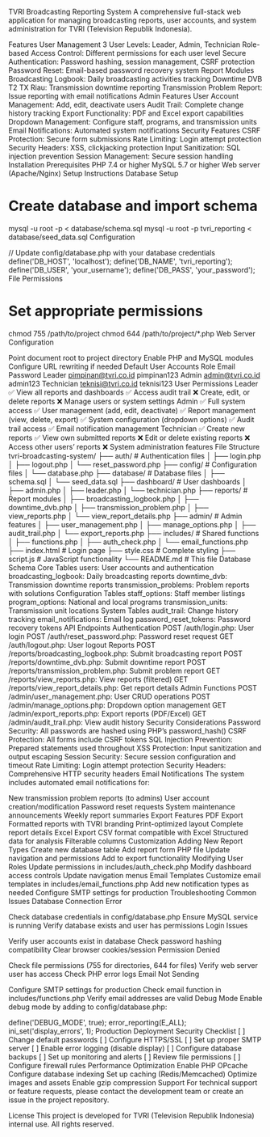 TVRI Broadcasting Reporting System
A comprehensive full-stack web application for managing broadcasting reports, user accounts, and system administration for TVRI (Television Republik Indonesia).

Features
User Management
3 User Levels: Leader, Admin, Technician
Role-based Access Control: Different permissions for each user level
Secure Authentication: Password hashing, session management, CSRF protection
Password Reset: Email-based password recovery system
Report Modules
Broadcasting Logbook: Daily broadcasting activities tracking
Downtime DVB T2 TX Riau: Transmission downtime reporting
Transmission Problem Report: Issue reporting with email notifications
Admin Features
User Account Management: Add, edit, deactivate users
Audit Trail: Complete change history tracking
Export Functionality: PDF and Excel export capabilities
Dropdown Management: Configure staff, programs, and transmission units
Email Notifications: Automated system notifications
Security Features
CSRF Protection: Secure form submissions
Rate Limiting: Login attempt protection
Security Headers: XSS, clickjacking protection
Input Sanitization: SQL injection prevention
Session Management: Secure session handling
Installation
Prerequisites
PHP 7.4 or higher
MySQL 5.7 or higher
Web server (Apache/Nginx)
Setup Instructions
Database Setup

# Create database and import schema
mysql -u root -p < database/schema.sql
mysql -u root -p tvri_reporting < database/seed_data.sql
Configuration

// Update config/database.php with your database credentials
define('DB_HOST', 'localhost');
define('DB_NAME', 'tvri_reporting');
define('DB_USER', 'your_username');
define('DB_PASS', 'your_password');
File Permissions

# Set appropriate permissions
chmod 755 /path/to/project
chmod 644 /path/to/project/*.php
Web Server Configuration

Point document root to project directory
Enable PHP and MySQL modules
Configure URL rewriting if needed
Default User Accounts
Role	Email	Password
Leader	pimpinan@tvri.co.id	pimpinan123
Admin	admin@tvri.co.id	admin123
Technician	teknisi@tvri.co.id	teknisi123
User Permissions
Leader
✅ View all reports and dashboards
✅ Access audit trail
❌ Create, edit, or delete reports
❌ Manage users or system settings
Admin
✅ Full system access
✅ User management (add, edit, deactivate)
✅ Report management (view, delete, export)
✅ System configuration (dropdown options)
✅ Audit trail access
✅ Email notification management
Technician
✅ Create new reports
✅ View own submitted reports
❌ Edit or delete existing reports
❌ Access other users’ reports
❌ System administration features
File Structure
tvri-broadcasting-system/
├── auth/                   # Authentication files
│   ├── login.php
│   ├── logout.php
│   └── reset_password.php
├── config/                 # Configuration files
│   └── database.php
├── database/              # Database files
│   ├── schema.sql
│   └── seed_data.sql
├── dashboard/             # User dashboards
│   ├── admin.php
│   ├── leader.php
│   └── technician.php
├── reports/               # Report modules
│   ├── broadcasting_logbook.php
│   ├── downtime_dvb.php
│   ├── transmission_problem.php
│   ├── view_reports.php
│   └── view_report_details.php
├── admin/                 # Admin features
│   ├── user_management.php
│   ├── manage_options.php
│   ├── audit_trail.php
│   └── export_reports.php
├── includes/              # Shared functions
│   ├── functions.php
│   ├── auth_check.php
│   └── email_functions.php
├── index.html            # Login page
├── style.css             # Complete styling
├── script.js             # JavaScript functionality
└── README.md             # This file
Database Schema
Core Tables
users: User accounts and authentication
broadcasting_logbook: Daily broadcasting reports
downtime_dvb: Transmission downtime reports
transmission_problems: Problem reports with solutions
Configuration Tables
staff_options: Staff member listings
program_options: National and local programs
transmission_units: Transmission unit locations
System Tables
audit_trail: Change history tracking
email_notifications: Email log
password_reset_tokens: Password recovery tokens
API Endpoints
Authentication
POST /auth/login.php: User login
POST /auth/reset_password.php: Password reset request
GET /auth/logout.php: User logout
Reports
POST /reports/broadcasting_logbook.php: Submit broadcasting report
POST /reports/downtime_dvb.php: Submit downtime report
POST /reports/transmission_problem.php: Submit problem report
GET /reports/view_reports.php: View reports (filtered)
GET /reports/view_report_details.php: Get report details
Admin Functions
POST /admin/user_management.php: User CRUD operations
POST /admin/manage_options.php: Dropdown option management
GET /admin/export_reports.php: Export reports (PDF/Excel)
GET /admin/audit_trail.php: View audit history
Security Considerations
Password Security: All passwords are hashed using PHP’s password_hash()
CSRF Protection: All forms include CSRF tokens
SQL Injection Prevention: Prepared statements used throughout
XSS Protection: Input sanitization and output escaping
Session Security: Secure session configuration and timeout
Rate Limiting: Login attempt protection
Security Headers: Comprehensive HTTP security headers
Email Notifications
The system includes automated email notifications for:

New transmission problem reports (to admins)
User account creation/modification
Password reset requests
System maintenance announcements
Weekly report summaries
Export Features
PDF Export
Formatted reports with TVRI branding
Print-optimized layout
Complete report details
Excel Export
CSV format compatible with Excel
Structured data for analysis
Filterable columns
Customization
Adding New Report Types
Create new database table
Add report form PHP file
Update navigation and permissions
Add to export functionality
Modifying User Roles
Update permissions in includes/auth_check.php
Modify dashboard access controls
Update navigation menus
Email Templates
Customize email templates in includes/email_functions.php
Add new notification types as needed
Configure SMTP settings for production
Troubleshooting
Common Issues
Database Connection Error

Check database credentials in config/database.php
Ensure MySQL service is running
Verify database exists and user has permissions
Login Issues

Verify user accounts exist in database
Check password hashing compatibility
Clear browser cookies/session
Permission Denied

Check file permissions (755 for directories, 644 for files)
Verify web server user has access
Check PHP error logs
Email Not Sending

Configure SMTP settings for production
Check email function in includes/functions.php
Verify email addresses are valid
Debug Mode
Enable debug mode by adding to config/database.php:

define('DEBUG_MODE', true);
error_reporting(E_ALL);
ini_set('display_errors', 1);
Production Deployment
Security Checklist
[ ] Change default passwords
[ ] Configure HTTPS/SSL
[ ] Set up proper SMTP server
[ ] Enable error logging (disable display)
[ ] Configure database backups
[ ] Set up monitoring and alerts
[ ] Review file permissions
[ ] Configure firewall rules
Performance Optimization
Enable PHP OPcache
Configure database indexing
Set up caching (Redis/Memcached)
Optimize images and assets
Enable gzip compression
Support
For technical support or feature requests, please contact the development team or create an issue in the project repository.

License
This project is developed for TVRI (Television Republik Indonesia) internal use. All rights reserved.